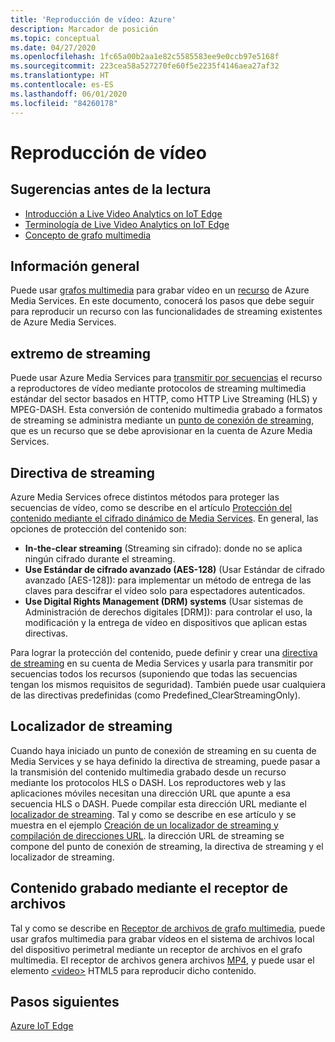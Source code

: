 ```yaml
---
title: 'Reproducción de vídeo: Azure'
description: Marcador de posición
ms.topic: conceptual
ms.date: 04/27/2020
ms.openlocfilehash: 1fc65a00b2aa1e82c5585583ee9e0ccb97e5168f
ms.sourcegitcommit: 223cea58a527270fe60f5e2235f4146aea27af32
ms.translationtype: HT
ms.contentlocale: es-ES
ms.lasthandoff: 06/01/2020
ms.locfileid: "84260178"
---
```

# <a name="video-playback"></a>Reproducción de vídeo 

## <a name="suggested-pre-reading"></a>Sugerencias antes de la lectura 

* [Introducción a Live Video Analytics on IoT Edge](overview.md)
* [Terminología de Live Video Analytics on IoT Edge](terminology.md)
* [Concepto de grafo multimedia](media-graph-concept.md)

## <a name="overview"></a>Información general  

Puede usar [grafos multimedia](media-graph-concept.md) para grabar vídeo en un [recurso](terminology.md#asset) de Azure Media Services. En este documento, conocerá los pasos que debe seguir para reproducir un recurso con las funcionalidades de streaming existentes de Azure Media Services.

## <a name="streaming-endpoint"></a>extremo de streaming 

Puede usar Azure Media Services para [transmitir por secuencias](terminology.md#streaming) el recurso a reproductores de vídeo mediante protocolos de streaming multimedia estándar del sector basados en HTTP, como HTTP Live Streaming (HLS) y MPEG-DASH. Esta conversión de contenido multimedia grabado a formatos de streaming se administra mediante un [punto de conexión de streaming](../latest/streaming-endpoint-concept.md), que es un recurso que se debe aprovisionar en la cuenta de Azure Media Services.

## <a name="streaming-policy"></a>Directiva de streaming 

Azure Media Services ofrece distintos métodos para proteger las secuencias de vídeo, como se describe en el artículo [Protección del contenido mediante el cifrado dinámico de Media Services](../latest/content-protection-overview.md). En general, las opciones de protección del contenido son:

* **In-the-clear streaming** (Streaming sin cifrado): donde no se aplica ningún cifrado durante el streaming.
* **Use Estándar de cifrado avanzado (AES-128)** (Usar Estándar de cifrado avanzado [AES-128]): para implementar un método de entrega de las claves para descifrar el vídeo solo para espectadores autenticados.
* **Use Digital Rights Management (DRM) systems** (Usar sistemas de Administración de derechos digitales [DRM]): para controlar el uso, la modificación y la entrega de vídeo en dispositivos que aplican estas directivas.

Para lograr la protección del contenido, puede definir y crear una [directiva de streaming](../latest/streaming-policy-concept.md) en su cuenta de Media Services y usarla para transmitir por secuencias todos los recursos (suponiendo que todas las secuencias tengan los mismos requisitos de seguridad). También puede usar cualquiera de las directivas predefinidas (como Predefined_ClearStreamingOnly).

## <a name="streaming-locator"></a>Localizador de streaming  

Cuando haya iniciado un punto de conexión de streaming en su cuenta de Media Services y se haya definido la directiva de streaming, puede pasar a la transmisión del contenido multimedia grabado desde un recurso mediante los protocolos HLS o DASH. Los reproductores web y las aplicaciones móviles necesitan una dirección URL que apunte a esa secuencia HLS o DASH. Puede compilar esta dirección URL mediante el [localizador de streaming](../latest/streaming-locators-concept.md). Tal y como se describe en ese artículo y se muestra en el ejemplo [Creación de un localizador de streaming y compilación de direcciones URL](../latest/create-streaming-locator-build-url.md). la dirección URL de streaming se compone del punto de conexión de streaming, la directiva de streaming y el localizador de streaming.

## <a name="content-recorded-using-file-sink"></a>Contenido grabado mediante el receptor de archivos  

Tal y como se describe en [Receptor de archivos de grafo multimedia](media-graph-concept.md#file-sink), puede usar grafos multimedia para grabar vídeos en el sistema de archivos local del dispositivo perimetral mediante un receptor de archivos en el grafo multimedia. El receptor de archivos genera archivos [MP4](https://developer.mozilla.org/docs/Web/Media/Formats/Containers#MP4), y puede usar el elemento [&lt;video&gt;](https://developer.mozilla.org/docs/Web/HTML/Element/video) HTML5 para reproducir dicho contenido. 

## <a name="next-steps"></a>Pasos siguientes

[Azure IoT Edge](https://docs.microsoft.com/azure/iot-edge/)
<!--
## Next steps

[Playback recording](playback-recording-how-to.md)
-->
